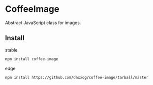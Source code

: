 CoffeeImage
====================

Abstract JavaScript class for images.

Install
-------
stable
```bash
npm install coffee-image
```
edge
```bash
npm install https://github.com/daxxog/coffee-image/tarball/master
```
